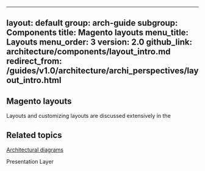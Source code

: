 
---
layout: default
group: arch-guide
subgroup: Components
title: Magento layouts 
menu_title: Layouts 
menu_order: 3
version: 2.0
github_link: architecture/components/layout_intro.md
redirect_from: /guides/v1.0/architecture/archi_perspectives/layout_intro.html
---

<h2 id="m2arch_layout_overview">Magento layouts</h2>  

Layouts and customizing layouts are discussed extensively in the 
<h2 id="related">Related topics</h2>
<a href="{{page.baseurl}}architecture/archi_perspectives/arch_diagrams.html">Architectural diagrams</a>

Presentation Layer






 
